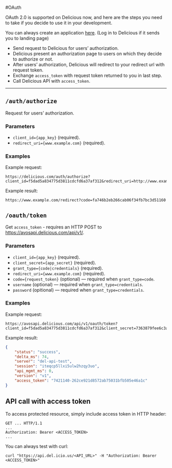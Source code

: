 #OAuth

OAuth 2.0 is supported on Delicious now, and here are the steps you need to take if you decide to use it in your development. 

You can always create an application [here](https://delicious.com/settings/developer). (Log in to Delicious if it sends you to landing page)

* Send request to Delicious for users’ authorization.
* Delicious present an authorization page to users on which they decide to authorize or not.
* After users’ authorization, Delicious will redirect to your redirect url with request token.
* Exchange `access_token` with request token returned to you in last step.
* Call Delicious API with `access_token`.

---

## `/auth/authorize`

Request for users’ authorization. 

### Parameters

- `client_id={app_key}` (required).
- `redirect_uri={www.example.com}` (required).

### Examples

Example request:

```
https://delicious.com/auth/authorize?client_id=f5dad5a834775d3811cdcfd6a37af312&redirect_uri=http://www.example.com/redirect
```

Example result:

```
https://www.example.com/redirect?code=fa746b2eb266cab06f34fb7bc3d51160
```

## `/oauth/token`

Get `access_token` - requires an HTTP POST to https://avosapi.delicious.com/api/v1/.

### Parameters

- `client_id={app_key}` (required).
- `client_secret={app_secret}` (required).
- `grant_type={code|credentials}` (required).
- `redirect_uri={www.example.com}` (required).
- `code={request_token}` (optional) — required when `grant_type=code`.
- `username` (optional) — required when `grant_type=credentials`.
- `password` (opitional) — required when `grant_type=credentials`.

### Examples

Example request:

```
https://avosapi.delicious.com/api/v1/oauth/token?client_id=f5dad5a834775d3811cdcfd6a37af312&client_secret=7363879fee6c3ab0f93efbd24111ad34&grant_type=code&code=fa746b2eb266cab06f34fb7bc3d51160
```

Example result:

```json
{
    "status": "success",
    "delta_ms": 74,
    "server": "del-api-test",
    "session": "iteqcp5llxi5ulw2hzqy3uo",
    "api_mgmt_ms": 0,
    "version": "v1",
    "access_token": "7421140-262ce921d8572ab75031bfb505e46a1c"
}
```

## API call with access token

To access protected resource, simply include access token in HTTP header:

```
GET ... HTTP/1.1
...
Authorization: Bearer <ACCESS_TOKEN>
...
```

You can always test with curl:

```shell
curl "https://api.del.icio.us/<API_URL>" -H "Authorization: Bearer <ACCESS_TOKEN>"
```


